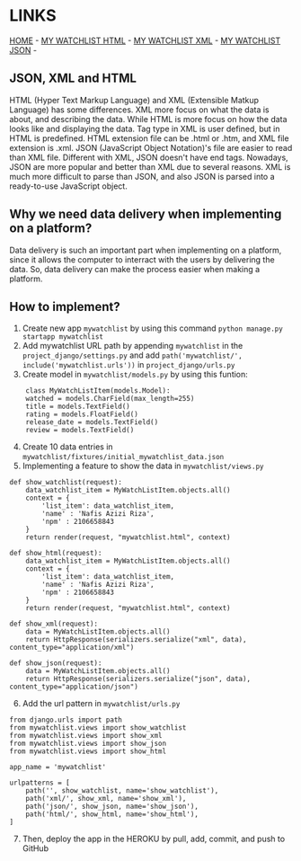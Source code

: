 # LINKS
[HOME](https://pbp-assg-2.herokuapp.com) -
[MY WATCHLIST HTML](https://pbp-assg-2.herokuapp.com/mywatchlist/html/) -
[MY WATCHLIST XML](https://pbp-assg-2.herokuapp.com/mywatchlist/xml/) -
[MY WATCHLIST JSON](https://pbp-assg-2.herokuapp.com/mywatchlist/json/) -

## JSON, XML and HTML
HTML (Hyper Text Markup Language) and XML (Extensible Matkup Language) has some differences. XML more focus on what the data is about, and describing the data. While HTML is more focus on how the data looks like and displaying the data. Tag type in XML is user defined, but in HTML is predefined. HTML extension file can be .html or .htm, and XML file extension is .xml. JSON (JavaScript Object Notation)'s file are easier to read than XML file. Different with XML, JSON doesn't have end tags. Nowadays, JSON are more popular and better than XML due to several reasons. XML is much more difficult to parse than JSON, and also JSON is parsed into a ready-to-use JavaScript object. 

## Why we need data delivery when implementing on a platform?
Data delivery is such an important part when implementing on a platform, since it allows the computer to interract with the users by delivering the data. So, data delivery can make the process easier when making a platform.

## How to implement?
1. Create new app `mywatchlist` by using this command
```python manage.py startapp mywatchlist```
2. Add mywatchlist URL path by appending `mywatchlist` in the `project_django/settings.py` and add `path('mywatchlist/', include('mywatchlist.urls'))` in `project_django/urls.py`
3. Create model in `mywatchlist/models.py` by using this funtion:
```shell
    class MyWatchListItem(models.Model):
    watched = models.CharField(max_length=255)
    title = models.TextField()
    rating = models.FloatField()
    release_date = models.TextField()
    review = models.TextField()
```
4. Create 10 data entries in `mywatchlist/fixtures/initial_mywatchlist_data.json`
5. Implementing a feature to show the data in `mywatchlist/views.py`
```shell
def show_watchlist(request):
    data_watchlist_item = MyWatchListItem.objects.all()
    context = {
        'list_item': data_watchlist_item,
        'name' : 'Nafis Azizi Riza',
        'npm' : 2106658843
    }
    return render(request, "mywatchlist.html", context)

def show_html(request):
    data_watchlist_item = MyWatchListItem.objects.all()
    context = {
        'list_item': data_watchlist_item,
        'name' : 'Nafis Azizi Riza',
        'npm' : 2106658843
    }
    return render(request, "mywatchlist.html", context)

def show_xml(request):
    data = MyWatchListItem.objects.all()
    return HttpResponse(serializers.serialize("xml", data), content_type="application/xml")

def show_json(request):
    data = MyWatchListItem.objects.all()
    return HttpResponse(serializers.serialize("json", data), content_type="application/json")
```
6. Add the url pattern in `mywatchlist/urls.py`
```shell
from django.urls import path
from mywatchlist.views import show_watchlist
from mywatchlist.views import show_xml
from mywatchlist.views import show_json
from mywatchlist.views import show_html

app_name = 'mywatchlist'

urlpatterns = [
    path('', show_watchlist, name='show_watchlist'),
    path('xml/', show_xml, name='show_xml'),
    path('json/', show_json, name='show_json'),
    path('html/', show_html, name='show_html'),
] 
```
7. Then, deploy the app in the HEROKU by pull, add, commit, and push to GitHub